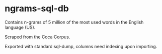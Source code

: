 # ngrams-sql-db
Contains n-grams of 5 million of the most used words in the English language (US).

Scraped from the Coca Corpus.

Exported with standard sql-dump, columns need indexing upon importing.
